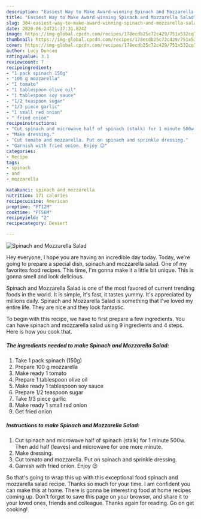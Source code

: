 ```yaml
---
description: "Easiest Way to Make Award-winning Spinach and Mozzarella Salad"
title: "Easiest Way to Make Award-winning Spinach and Mozzarella Salad"
slug: 304-easiest-way-to-make-award-winning-spinach-and-mozzarella-salad
date: 2020-06-24T21:37:31.824Z
image: https://img-global.cpcdn.com/recipes/178ecdb25c72c429/751x532cq70/spinach-and-mozzarella-salad-recipe-main-photo.jpg
thumbnail: https://img-global.cpcdn.com/recipes/178ecdb25c72c429/751x532cq70/spinach-and-mozzarella-salad-recipe-main-photo.jpg
cover: https://img-global.cpcdn.com/recipes/178ecdb25c72c429/751x532cq70/spinach-and-mozzarella-salad-recipe-main-photo.jpg
author: Lucy Duncan
ratingvalue: 3.1
reviewcount: 7
recipeingredient:
- "1 pack spinach 150g"
- "100 g mozzarella"
- "1 tomato"
- "1 tablespoon olive oil"
- "1 tablespoon soy sauce"
- "1/2 teaspoon sugar"
- "1/3 piece garlic"
- "1 small red onion"
- " fried onion"
recipeinstructions:
- "Cut spinach and microwave half of spinach (stalk) for 1 minute 500w. Then add half (leaves) and microwave for one more minute."
- "Make dressing."
- "Cut tomato and mozzarella. Put on spinach and sprinkle dressing."
- "Garnish with fried onion. Enjoy 😉"
categories:
- Recipe
tags:
- spinach
- and
- mozzarella

katakunci: spinach and mozzarella 
nutrition: 171 calories
recipecuisine: American
preptime: "PT12M"
cooktime: "PT56M"
recipeyield: "2"
recipecategory: Dessert

---
```



![Spinach and Mozzarella Salad](https://img-global.cpcdn.com/recipes/178ecdb25c72c429/751x532cq70/spinach-and-mozzarella-salad-recipe-main-photo.jpg)

Hey everyone, I hope you are having an incredible day today. Today, we're going to prepare a special dish, spinach and mozzarella salad. One of my favorites food recipes. This time, I'm gonna make it a little bit unique. This is gonna smell and look delicious.

Spinach and Mozzarella Salad is one of the most favored of current trending foods in the world. It is simple, it's fast, it tastes yummy. It's appreciated by millions daily. Spinach and Mozzarella Salad is something that I've loved my entire life. They are nice and they look fantastic.




To begin with this recipe, we have to first prepare a few ingredients. You can have spinach and mozzarella salad using 9 ingredients and 4 steps. Here is how you cook that.

<!--inarticleads1-->

##### The ingredients needed to make Spinach and Mozzarella Salad:

1. Take 1 pack spinach (150g)
1. Prepare 100 g mozzarella
1. Make ready 1 tomato
1. Prepare 1 tablespoon olive oil
1. Make ready 1 tablespoon soy sauce
1. Prepare 1/2 teaspoon sugar
1. Take 1/3 piece garlic
1. Make ready 1 small red onion
1. Get  fried onion




<!--inarticleads2-->

##### Instructions to make Spinach and Mozzarella Salad:

1. Cut spinach and microwave half of spinach (stalk) for 1 minute 500w. Then add half (leaves) and microwave for one more minute.
1. Make dressing.
1. Cut tomato and mozzarella. Put on spinach and sprinkle dressing.
1. Garnish with fried onion. Enjoy 😉




So that's going to wrap this up with this exceptional food spinach and mozzarella salad recipe. Thanks so much for your time. I am confident you can make this at home. There is gonna be interesting food at home recipes coming up. Don't forget to save this page on your browser, and share it to your loved ones, friends and colleague. Thanks again for reading. Go on get cooking!
